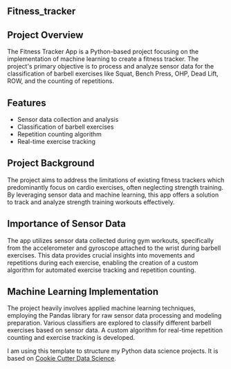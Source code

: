 ## Fitness_tracker

## Project Overview

The Fitness Tracker App is a Python-based project focusing on the implementation of machine learning to create a fitness tracker. The project's primary objective is to process and analyze sensor data for the classification of barbell exercises like Squat, Bench Press, OHP, Dead Lift, ROW, and the counting of repetitions.


## Features
  
* Sensor data collection and analysis
* Classification of barbell exercises
* Repetition counting algorithm
* Real-time exercise tracking


## Project Background

The project aims to address the limitations of existing fitness trackers which predominantly focus on cardio exercises, often neglecting strength training. 
By leveraging sensor data and machine learning, this app offers a solution to track and analyze strength training workouts effectively.

## Importance of Sensor Data

The app utilizes sensor data collected during gym workouts, specifically from the accelerometer and gyroscope attached to the wrist during barbell exercises. This data provides crucial insights into movements and repetitions during each exercise, enabling the creation of a custom algorithm for automated exercise tracking and repetition counting.


## Machine Learning Implementation

The project heavily involves applied machine learning techniques, employing the Pandas library for raw sensor data processing and modeling preparation. Various classifiers are explored to classify different barbell exercises based on sensor data. A custom algorithm for real-time repetition counting and exercise tracking is developed.


I am using this template to structure my Python data science projects. It is based on [Cookie Cutter Data Science](https://drivendata.github.io/cookiecutter-data-science/).
